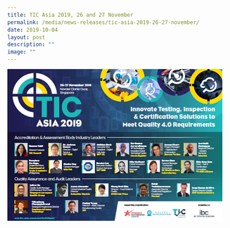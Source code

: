```yaml
---
title: TIC Asia 2019, 26 and 27 November
permalink: /media/news-releases/tic-asia-2019-26-27-november/
date: 2019-10-04
layout: post
description: ""
image: ""
---
```

![TIC-Asia-2019-brochure-cover](/images/brochures/TIC-Asia-2019.png)